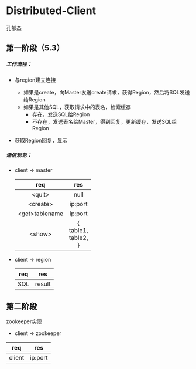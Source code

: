 # Distributed-Client

孔郁杰

## 第一阶段（5.3）

##### 工作流程：

- 与region建立连接
  - 如果是create，向Master发送create请求，获得Region，然后将SQL发送给Region
  - 如果是其他SQL，获取请求中的表名，检索缓存
    - 存在，发送SQL给Region
    - 不存在，发送表名给Master，得到回复，更新缓存，发送SQL给Region

- 获取Region回复，显示

##### 通信规范：

- client &rarr; master

  |       req       |              res               |
  | :-------------: | :----------------------------: |
  |     \<quit>     |              null              |
  |    \<create>    |            ip:port             |
  | \<get>tablename |            ip:port             |
  |     \<show>     | {<br>table1,<br/>table2,<br/>} |

- client &rarr; region

  |   req    |  res   |
  | :------: | :----: |
  |   SQL    | result |

## 第二阶段

zookeeper实现

- client &rarr; zookeeper

|    req    |   res   |
| :-------: | :-----: |
| client | ip:port |
